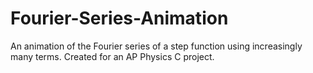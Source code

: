 # Fourier-Series-Animation
An animation of the Fourier series of a step function using increasingly many terms. Created for an AP Physics C project.
